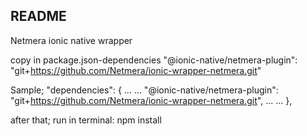 ## README

Netmera ionic native wrapper

copy in package.json-dependencies
"@ionic-native/netmera-plugin": "git+https://github.com/Netmera/ionic-wrapper-netmera.git"

Sample;
"dependencies": {
  ...
  ...
  "@ionic-native/netmera-plugin": "git+https://github.com/Netmera/ionic-wrapper-netmera.git",
  ...
  ...
},

after that;
run in terminal:  npm install 
